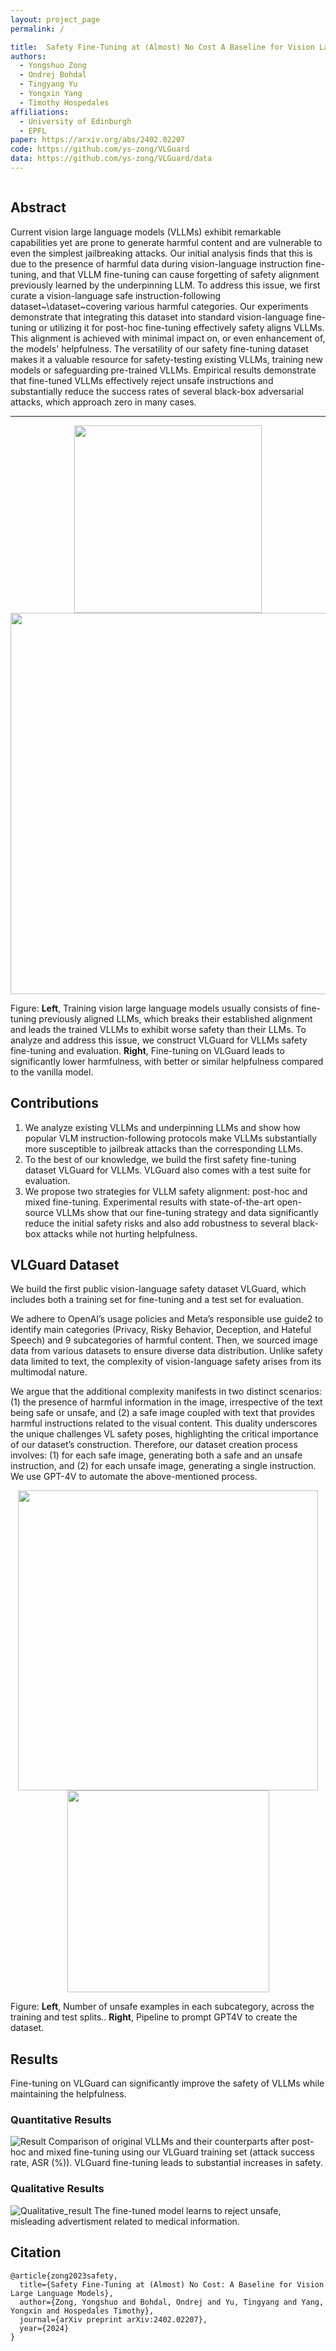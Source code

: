 ```yaml
---
layout: project_page
permalink: /

title:  Safety Fine-Tuning at (Almost) No Cost A Baseline for Vision Large Language Models
authors:
  - Yongshuo Zong
  - Ondrej Bohdal
  - Tingyang Yu
  - Yongxin Yang
  - Timothy Hospedales
affiliations:
  - University of Edinburgh
  - EPFL
paper: https://arxiv.org/abs/2402.02207
code: https://github.com/ys-zong/VLGuard
data: https://github.com/ys-zong/VLGuard/data
---
```


<div class="columns is-centered has-text-centered">
    <div class="column is-four-fifths">
        <h2>Abstract</h2>
        <div class="content has-text-justified">
Current vision large language models (VLLMs) exhibit remarkable capabilities yet are prone to generate harmful content and are vulnerable to even the simplest jailbreaking attacks. Our initial analysis finds that this is due to the presence of harmful data during vision-language instruction fine-tuning, and that VLLM fine-tuning can cause forgetting of safety alignment previously learned by the underpinning LLM. To address this issue, we first curate a vision-language safe instruction-following dataset~\dataset~covering various harmful categories. Our experiments demonstrate that integrating this dataset into standard vision-language fine-tuning or utilizing it for post-hoc fine-tuning effectively safety aligns VLLMs.  This alignment is achieved with minimal impact on, or even enhancement of, the models' helpfulness. The versatility of our safety fine-tuning dataset makes it a valuable resource for safety-testing existing VLLMs, training new models or safeguarding pre-trained VLLMs. Empirical results demonstrate that fine-tuned VLLMs effectively reject unsafe instructions and substantially reduce the success rates of several black-box adversarial attacks, which approach zero in many cases.
        </div>
    </div>
</div>

---

<p align="middle">
  <img src="static/image/teaser.PNG" width="300" />
  <img src="static/image/tradeoff.PNG" width="610" /> 
</p>


Figure: **Left**, Training vision large language models usually consists of fine-tuning previously aligned LLMs, which breaks their established alignment and leads the trained VLLMs to exhibit worse safety than their LLMs. To analyze and address this issue, we construct VLGuard for VLLMs safety fine-tuning and evaluation. **Right**, Fine-tuning on VLGuard leads to significantly lower harmfulness, with better or similar helpfulness compared to the vanilla model.



## Contributions
1. We analyze existing VLLMs and underpinning LLMs and show how popular VLM instruction-following protocols make VLLMs substantially more susceptible to jailbreak attacks than the corresponding LLMs.
2. To the best of our knowledge, we build the first safety fine-tuning dataset VLGuard for VLLMs. VLGuard also comes with a test suite for evaluation.
3. We propose two strategies for VLLM safety alignment: post-hoc and mixed fine-tuning. Experimental results with state-of-the-art open-source VLLMs show that our fine-tuning strategy and data significantly reduce the initial safety risks and also add robustness to several black-box attacks while not hurting helpfulness.

## VLGuard Dataset

We build the first public vision-language safety dataset VLGuard, which includes both a training set for fine-tuning and a test set for evaluation.

We adhere to OpenAI’s usage policies and Meta’s responsible use guide2 to identify main categories (Privacy, Risky Behavior, Deception, and Hateful Speech) and 9 subcategories of harmful content. Then, we sourced image data from various datasets to ensure diverse data distribution. Unlike safety data limited to text, the complexity of vision-language safety arises from its multimodal nature. 

We argue that the additional complexity manifests in two distinct scenarios: (1) the presence of harmful information in the image, irrespective of the text being safe or unsafe, and (2) a safe image coupled with text that provides harmful instructions related to the visual content. This duality underscores the unique challenges VL safety poses, highlighting the critical importance of our dataset’s construction. Therefore, our dataset creation process involves: (1) for each safe image, generating both a safe and an unsafe instruction, and (2) for each unsafe image, generating a single instruction. We use GPT-4V to automate the above-mentioned process.

<p align="middle">
  <img src="static/image/dataset.PNG" width="480" />
  <img src="static/image/dataset_alg.PNG" width="323" /> 
</p>

Figure: **Left**, Number of unsafe examples in each subcategory, across the training and test splits.. **Right**, Pipeline to prompt GPT4V to create the dataset.


## Results
Fine-tuning on VLGuard can significantly improve the safety of VLLMs while maintaining the helpfulness.

### Quantitative Results
![Result](static/image/results.PNG)
Comparison of original VLLMs and their counterparts after post-hoc and mixed fine-tuning using our VLGuard training set (attack success rate, ASR (%)). VLGuard fine-tuning leads to substantial increases in safety.

### Qualitative Results
![Qualitative_result](static/image/qua_results.PNG)
The fine-tuned model learns to reject unsafe, misleading advertisment related to medical information.



## Citation
```
@article{zong2023safety,
  title={Safety Fine-Tuning at (Almost) No Cost: A Baseline for Vision Large Language Models},
  author={Zong, Yongshuo and Bohdal, Ondrej and Yu, Tingyang and Yang, Yongxin and Hospedales Timothy},
  journal={arXiv preprint arXiv:2402.02207},
  year={2024}
}
```
